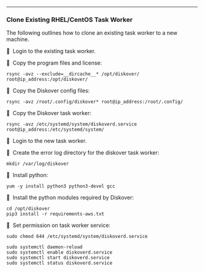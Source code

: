 ___
### Clone Existing RHEL/CentOS Task Worker

The following outlines how to clone an existing task worker to a new machine.

🔴 &nbsp;Login to the existing task worker.

🔴 &nbsp;Copy the program files and license:

```
rsync -avz --exclude=__dircache__* /opt/diskover/ root@ip_address:/opt/diskover/
```

🔴 &nbsp;Copy the Diskover config files:

```
rsync -avz /root/.config/diskover* root@ip_address:/root/.config/
```

🔴 &nbsp;Copy the Diskover task worker:

```
rsync -avz /etc/systemd/system/diskoverd.service
root@ip_address:/etc/systemd/system/
```

🔴 &nbsp;Login to the new task worker.

🔴 &nbsp;Create the error log directory for the diskover task worker:

```
mkdir /var/log/diskover
```

🔴 &nbsp;Install python:

```
yum -y install python3 python3-devel gcc
```

🔴 &nbsp;Install the python modules required by Diskover:

```
cd /opt/diskover
pip3 install -r requirements-aws.txt
```

🔴 &nbsp;Set permission on task worker service:
```
sudo chmod 644 /etc/systemd/system/diskoverd.service

sudo systemctl daemon-reload
sudo systemctl enable diskoverd.service
sudo systemctl start diskoverd.service
sudo systemctl status diskoverd.service
```

